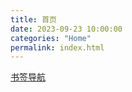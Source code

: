 ```yaml
---
title: 首页
date: 2023-09-23 10:00:00
categories: "Home"
permalink: index.html
---
```



[书签导航](zy/shuqian/index.html)
